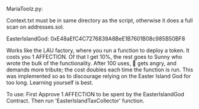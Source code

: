 MariaToolz.py: 

Context.txt must be in same directory as the script, otherwise it does a full scan on addresses.sol.



EasterIslandGod: 0xE48aEfC4C7276839A8BeE1B7601B08c985B50BF8

Works like the LAU factory, where you run a function to deploy a token. It costs you 1 AFFECTION. Of that I get 10%, the rest goes to Sunny who wrote the bulk of the functionality. After 100 uses, 🗿 gets angry, and demands more tribute; the cost doubles each time the function is run. This was implemented so as to discourage relying on the Easter Island God for too long. Learning yourself is best.

To use: First Approve 1 AFFECTION to be spent by the EasterIslandGod Contract. Then run 'EasterIslandTaxCollector' function.

